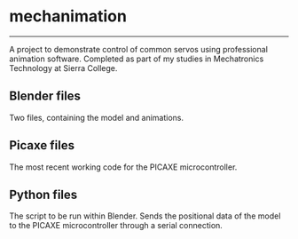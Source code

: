 # mechanimation
---
A project to demonstrate control of common servos using professional animation software. Completed as part of my studies in Mechatronics Technology at Sierra College.

## Blender files
Two files, containing the model and animations.

## Picaxe files
The most recent working code for the PICAXE microcontroller.

## Python files
The script to be run within Blender. Sends the positional data of the model to the PICAXE microcontroller through a serial connection.

